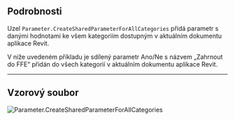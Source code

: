 ## Podrobnosti
Uzel `Parameter.CreateSharedParameterForAllCategories` přidá parametr s danými hodnotami ke všem kategoriím dostupným v aktuálním dokumentu aplikace Revit.

V níže uvedeném příkladu je sdílený parametr Ano/Ne s názvem „Zahrnout do FFE“ přidán do všech kategorií v aktuálním dokumentu aplikace Revit.
___
## Vzorový soubor

![Parameter.CreateSharedParameterForAllCategories](./Revit.Elements.Parameter.CreateSharedParameterForAllCategories_img.jpg)
